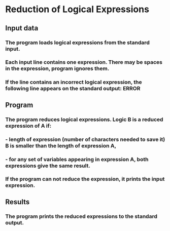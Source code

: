 # Reduction of Logical Expressions
## Input data
### The program loads logical expressions from the standard input.
### Each input line contains one expression. There may be spaces in the expression, program ignores them.
### If the line contains an incorrect logical expression, the following line appears on the standard output: ERROR

## Program
###  The program reduces logical expressions. Logic B is a reduced expression of A if:
### - length of expression (number of characters needed to save it) B is smaller than the length of expression A,
### - for any set of variables appearing in expression A, both expressions give the same result.
### If the program can not reduce the expression, it prints the input expression.

## Results
### The program prints the reduced expressions to the standard output.
